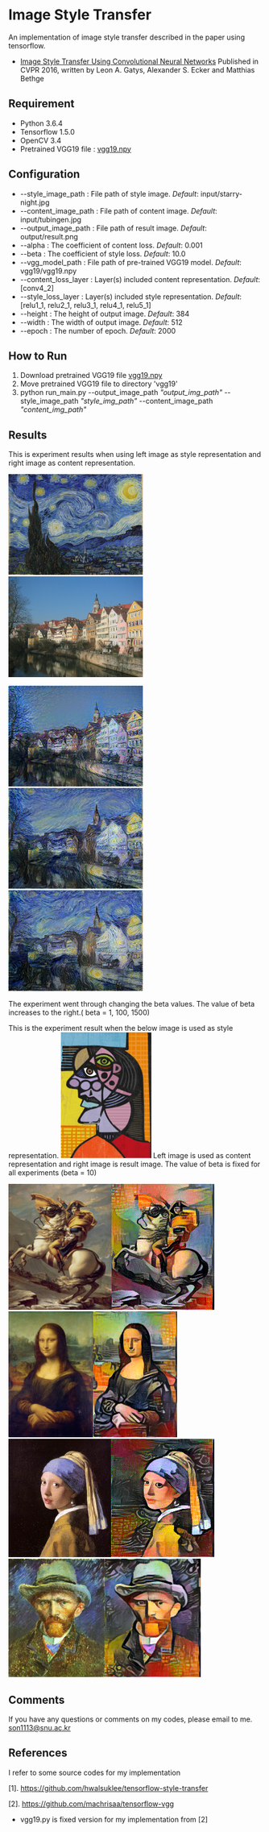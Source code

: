# Image Style Transfer

An implementation of image style transfer described in the paper using tensorflow.
* [Image Style Transfer Using Convolutional Neural Networks](http://www.cv-foundation.org/openaccess/content_cvpr_2016/papers/Gatys_Image_Style_Transfer_CVPR_2016_paper.pdf)
Published in CVPR 2016, written by Leon A. Gatys, Alexander S. Ecker and Matthias Bethge

## Requirement
- Python 3.6.4
- Tensorflow 1.5.0 
- OpenCV 3.4
- Pretrained VGG19 file : [vgg19.npy](https://mega.nz/#!xZ8glS6J!MAnE91ND_WyfZ_8mvkuSa2YcA7q-1ehfSm-Q1fxOvvs)

## Configuration

- --style_image_path : File path of style image. *Default*: input/starry-night.jpg
- --content_image_path : File path of content image. *Default*: input/tubingen.jpg
- --output_image_path : File path of result image. *Default*: output/result.png
- --alpha : The coefficient of content loss. *Default*: 0.001
- --beta : The coefficient of style loss. *Default*: 10.0
- --vgg_model_path : File path of pre-trained VGG19 model. *Default*: vgg19/vgg19.npy
- --content_loss_layer : Layer(s) included content representation. *Default*: [conv4_2]
- --style_loss_layer : Layer(s) included style representation. *Default*: [relu1_1, relu2_1, relu3_1, relu4_1, relu5_1]
- --height : The height of output image. *Default*: 384
- --width : The width of output image. *Default*: 512
- --epoch : The number of epoch. *Default*: 2000

## How to Run
1) Download pretrained VGG19 file [vgg19.npy](https://mega.nz/#!xZ8glS6J!MAnE91ND_WyfZ_8mvkuSa2YcA7q-1ehfSm-Q1fxOvvs)
2) Move pretrained VGG19 file to directory 'vgg19'
3) python run_main.py --output_image_path  *"output_img_path"*  --style_image_path *"style_img_path"* --content_image_path *"content_img_path"*

## Results
This is experiment results when using left image as style representation and right image as content representation.
<p align = "center">

<img src = "input/starry-night.jpg" height = "200px"> <img src = "input/tubingen.jpg" height = "200px">

<img src = "output/result_beta1.png" height = "200px"><img src = "output/result_beta100.png" height = "200px"><img src = "output/result_beta1500.png" height = "200px">

The experiment went through changing the beta values. The value of beta increases to the right.( beta = 1, 100, 1500)

This is the experiment result when the below image is used as style representation.
<img src = "input/picasso.jpg" height = "250px">
Left image is used as content representation and right image is result image. The value of beta is fixed for all experiments (beta = 10)

<img src = "input/napoleon.jpg" height = "250px"><img src = "output/nap_pica_beta10.png" height = "250px"><img src = "input/monalisa.jpg" height = "250px"><img src = "output/pica_mona_beta10.png" height = "250px">
<img src = "input/girl.jpeg" height = "235px"><img src = "output/pica_girl_beta10.png" height = "235px"><img src = "input/gogh.jpg" height = "235px"><img src = "output/pica_gogh_beta10.png" height = "235px">


## Comments
If you have any questions or comments on my codes, please email to me. [son1113@snu.ac.kr](son1113@snu.ac.kr)

## References

I refer to some source codes for my implementation

[1]. https://github.com/hwalsuklee/tensorflow-style-transfer

[2]. https://github.com/machrisaa/tensorflow-vgg
* vgg19.py is fixed version for my implementation from [2]


